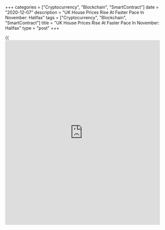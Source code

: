 +++
categories = ["Cryptocurrency", "Blockchain", "SmartContract"]
date = "2020-12-07"
description = "UK House Prices Rise At Faster Pace In November: Halifax"
tags = ["Cryptocurrency", "Blockchain", "SmartContract"]
title = "UK House Prices Rise At Faster Pace In November: Halifax"
type = "post"
+++

{{<iframe id="large-banner" src="https://www.bounty.group/#slide=17.0" width="100%" height="600" scrolling="no" style="border: 0px solid rgb(216, 221, 230); border-radius: 3px;">}}

UK house price growth increased at a faster pace in November, data
released by the Lloyds Bank subsidiary Halifax and IHS Markit showed
Monday.  
  
House prices grew 1.2 percent in November from October, when prices were
up 0.3 percent. Economists had forecast prices to climb 0.5 percent.

In three months to November, house prices advanced 7.6 percent from last
year after climbing 7.5 percent in three months to October. This was the
strongest growth since June 2016.

On a quarterly basis, house prices advanced 3.8 percent, data showed.

Russell Galley, Managing Director at Halifax, said the housing market
has been more resilient than many predicted at the outset of the
pandemic.

However, with unemployment predicted to peak around the middle of next
year, and the UK's [economy][1] not expected to fully recover the ground
lost over 2020 for a number of years, a slowdown in housing market
activity is likely over the next 12 months, said Galley.

For comments and feedback [contact](https://www.playgroundfx.com/contact/): editorial@rtt[news](https://www.letsplayfx.com/blog/forex-news-website/).com

[Economic News][1]

 **What parts of the world are seeing the best (and worst) economic
performances lately? Click[here][2] to check out our [Econ Scorecard][2]
and find out! See up-to-the-moment [ranking](https://www.playgroundfx.com/blog/crypto-exchange-ranking/)s for the best and worst
performers in [GDP][3], [unemployment rate][4], [inflation][5] and much
more.**

   1. www.rtt[news](https://www.letsplayfx.com/blog/forex-news-website/).com/Content/EconomicNews.aspx
   2. www.rtt[news](https://www.letsplayfx.com/blog/forex-news-website/).com/economic-scorecard/world-rank/PPI/highest-performance.aspx
   3. www.rtt[news](https://www.letsplayfx.com/blog/forex-news-website/).com/economic-scorecard/world-rank/GDP/highest-performance.aspx
   4. www.rtt[news](https://www.letsplayfx.com/blog/forex-news-website/).com/economic-scorecard/world-rank/unemployment-rate/lowest-performance.aspx
   5. www.rtt[news](https://www.letsplayfx.com/blog/forex-news-website/).com/economic-scorecard/world-rank/CPI/highest-performance.aspx